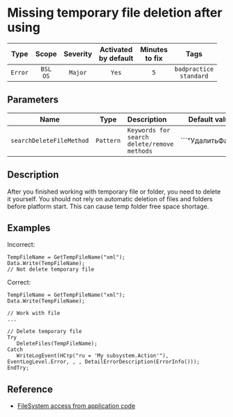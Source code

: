 # Missing temporary file deletion after using

| Type | Scope | Severity | Activated<br/>by default | Minutes<br/>to fix | Tags |
| :-: | :-: | :-: | :-: | :-: | :-: |
| `Error` | `BSL`<br/>`OS` | `Major` | `Yes` | `5` | `badpractice`<br/>`standard` |

## Parameters 

| Name | Type | Description | Default value |
| :-: | :-: | :-- | :-: |
| `searchDeleteFileMethod` | `Pattern` | ```Keywords for search delete/remove methods``` | ```"УдалитьФайлы|DeleteFiles|ПереместитьФайл|MoveFile"``` |

<!-- Блоки выше заполняются автоматически, не трогать -->
## Description

After you finished working with temporary file or folder, you need to delete it yourself.
You should not rely on automatic deletion of files and folders before platform start. This can cause temp folder free space shortage.

## Examples

Incorrect:

```bsl
TempFileName = GetTempFileName("xml");
Data.Write(TempFileName);
// Not delete temporary file
```

Сorrect:

```bsl
TempFileName = GetTempFileName("xml");
Data.Write(TempFileName);

// Work with file
...

// Delete temporary file
Try
   DeleteFiles(TempFileName);
Catch
   WriteLogEvent(НСтр("ru = 'My subsystem.Action'"), EventLogLevel.Error, , , DetailErrorDescription(ErrorInfo()));
EndTry;
```

## Reference

- [FileSystem access from application code](https://its.1c.ru/db/v8std#content:542:hdoc)
